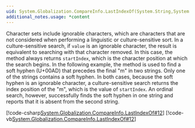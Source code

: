 ```yaml
---
uid: System.Globalization.CompareInfo.LastIndexOf(System.String,System.Char,System.Int32,System.Int32,System.Globalization.CompareOptions)
additional_notes.usage: *content
---
```


<p>Character sets include ignorable characters, which are characters that are not considered when performing a linguistic or culture-sensitive sort. In a culture-sensitive search, if <code>value</code> is an ignorable character, the result is equivalent to searching with that character removed. In this case, the <xref href="System.Globalization.CompareInfo.LastIndexOf(System.String,System.Char,System.Int32,System.Int32,System.Globalization.CompareOptions)"></xref> method always returns <code>startIndex</code>, which is the character position at which the search begins. In the following example, the <xref href="System.Globalization.CompareInfo.LastIndexOf(System.String,System.Char,System.Int32,System.Int32,System.Globalization.CompareOptions)"></xref> method is used to find a soft hyphen (U+00AD) that precedes the final "m" in two strings. Only one of the strings contains a soft hyphen. In both cases, because the soft hyphen is an ignorable character, a culture-sensitive search returns the index position of the "m", which is the value of <code>startIndex</code>. An ordinal search, however, successfully finds the soft hyphen in one string and reports that it is absent from the second string.  
  
 [!code-csharp[System.Globalization.CompareInfo.LastIndexOf#12](~/samples/snippets/csharp/VS_Snippets_CLR_System/system.globalization.compareinfo.lastindexof/cs/lastignorable11.cs#12)]
 [!code-vb[System.Globalization.CompareInfo.LastIndexOf#12](~/samples/snippets/visualbasic/VS_Snippets_CLR_System/system.globalization.compareinfo.lastindexof/vb/lastignorable11.vb#12)]</p>


